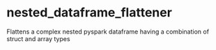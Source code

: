 # nested_dataframe_flattener
Flattens a complex nested pyspark dataframe having a combination of struct and array types
